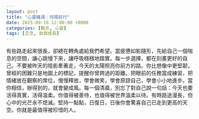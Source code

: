 ```yaml
---
layout: post
title: "心靈雞湯：向陽前行"
date: 2025-09-18 12:00:00 +0000
categories: [勵志, 心靈]
tags: [正念, 自我成長]
---
```


有些路走起來很長，卻總在轉角處給我們希望。當疲憊如影隨形，先給自己一個喘息的空間，讓心跳慢下來，讓呼吸穩穩地踏實。每一步選擇，都在刻畫更好的自己。不要被昨天的陰影牽著走，今天的太陽照亮你前方的路。你比想像中更堅韌，曾經的困難只是地圖上的標記，提醒你曾跨過的距離。把眼前的任務當成練習，把情緒放在觀察的席位，慢慢釋放，學會微笑，學會原諒自己，學會小小地進步。當你相信，辦得到的，就會變成風。每一個清晨，別忘了對自己說一句話：今天也要活得真實，活得溫柔。你值得被善待，也值得被世界溫柔以待。有時路途漫長，但心中的光芒永不熄滅。堅持一點點，日復日，日後你會驚喜自己已走到更高的天空。你就是最值得被珍惜的人。